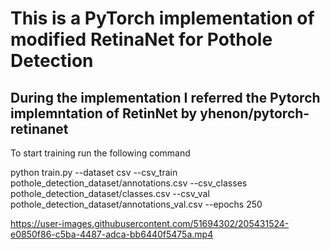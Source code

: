 
# This is a PyTorch implementation of modified RetinaNet for Pothole Detection

## During the implementation I referred the Pytorch implemntation of RetinNet by yhenon/pytorch-retinanet

To start training run the following command

python train.py --dataset csv --csv_train pothole_detection_dataset/annotations.csv --csv_classes pothole_detection_dataset/classes.csv  --csv_val pothole_detection_dataset/annotations_val.csv --epochs 250


https://user-images.githubusercontent.com/51694302/205431524-e0850f86-c5ba-4487-adca-bb6440f5475a.mp4


